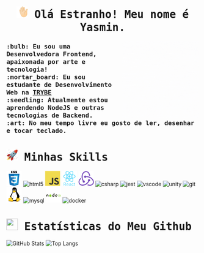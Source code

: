 <h1 align="center" > <img src="./Images/handWave.gif" width="30px"><samp> Olá Estranho! Meu nome é Yasmin. </samp></h1>
<img align="right" src="./Images/icodelikeagirl.gif" width="200">
<h3>
<samp>
:bulb: Eu sou uma Desenvolvedora Frontend, apaixonada por arte e tecnologia!</br>
:mortar_board: Eu sou estudante de Desenvolvimento Web na <a href="https://www.betrybe.com/">TRYBE</a></br> 
:seedling: Atualmente estou aprendendo NodeJS e outras tecnologias de Backend.</br>
:art: No meu tempo livre eu gosto de ler, desenhar e tocar teclado.
</samp>
</h3>

<h1> <img src="./Images/rocket.gif" width="30px"><samp> Minhas Skills </samp></h1>
<p align="left">
  
  <img src="https://raw.githubusercontent.com/devicons/devicon/master/icons/css3/css3-original-wordmark.svg " alt="css3" width="40" height="40"/>
  <img src="https://user-images.githubusercontent.com/25181517/192158954-f88b5814-d510-4564-b285-dff7d6400dad.png" alt="html5" width="40" height="40"/>
  <img src="https://raw.githubusercontent.com/devicons/devicon/master/icons/javascript/javascript-original.svg" alt="javascript" width="40" height="40"/>
  <img src="https://raw.githubusercontent.com/devicons/devicon/master/icons/react/react-original-wordmark.svg" alt="react" width="40" height="40"/> 
  <img src="https://raw.githubusercontent.com/devicons/devicon/master/icons/redux/redux-original.svg" alt="redux" width="40" height="40"/>
  <img src="https://user-images.githubusercontent.com/25181517/121405384-444d7300-c95d-11eb-959f-913020d3bf90.png" alt="csharp" width="40" height="40"/>
  <img src="https://user-images.githubusercontent.com/25181517/187955005-f4ca6f1a-e727-497b-b81b-93fb9726268e.png" alt="jest" width="40" height="40"/>
  <img src="https://user-images.githubusercontent.com/25181517/192108891-d86b6220-e232-423a-bf5f-90903e6887c3.png" alt="vscode" width="40" height="40"/>
  <img src="https://www.vectorlogo.zone/logos/unity3d/unity3d-icon.svg" alt="unity" width="40" height="40"/>
  <img src="https://user-images.githubusercontent.com/25181517/192108372-f71d70ac-7ae6-4c0d-8395-51d8870c2ef0.png" alt="git" width="40" height="40"/>
  <img src="https://raw.githubusercontent.com/devicons/devicon/master/icons/linux/linux-original.svg" alt="linux" width="40" height="40"/>
  <img src="https://user-images.githubusercontent.com/25181517/183896128-ec99105a-ec1a-4d85-b08b-1aa1620b2046.png" alt="mysql" width="40" height="40"/>
  <img src="https://raw.githubusercontent.com/devicons/devicon/master/icons/nodejs/nodejs-original-wordmark.svg" alt="nodejs" width="40 " height="40"/>     <img src="https://user-images.githubusercontent.com/25181517/117207330-263ba280-adf4-11eb-9b97-0ac5b40bc3be.png" alt="docker" width="40" height="40"/>
</p>
<h1><img src="https://emojipedia-us.s3.amazonaws.com/source/noto-emoji-animations/344/police-car-light_1f6a8.gif" width="30" height="30"/><samp> Estatísticas do Meu Github </samp></h1>

![GitHub Stats](https://github-readme-stats.vercel.app/api?username=yasmin358&show_icons=true&count_private=true&theme=buefy)
![Top Langs](https://github-readme-stats.vercel.app/api/top-langs/?username=anuraghazra&theme=buefy&layout=compact)

<!---
Yasmin358/Yasmin358 is a ✨ special ✨ repository because its `README.md` (this file) appears on your GitHub profile.
You can click the Preview link to take a look at your changes.
--->
